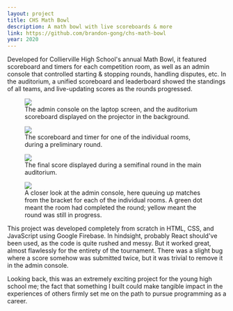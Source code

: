 ```yaml
---
layout: project
title: CHS Math Bowl
description: A math bowl with live scoreboards & more
link: https://github.com/brandon-gong/chs-math-bowl
year: 2020
---
```


Developed for Collierville High School's annual Math Bowl, it featured
scoreboard and timers for each competition room, as well as an admin console
that controlled starting & stopping rounds, handling disputes, etc. In the
auditorium, a unified scoreboard and leaderboard showed the standings of all
teams, and live-updating scores as the rounds progressed.

<figure>
	<img src="{{site.baseurl}}/assets/admin_auditorium.jpeg">
	<figcaption>The admin console on the laptop screen, and the auditorium scoreboard displayed
on the projector in the background.</figcaption>
</figure>

<figure>
	<img src="{{site.baseurl}}/assets/room2.jpeg">
	<figcaption>The scoreboard and timer for one of the individual rooms, during a preliminary
round.</figcaption>
</figure>

<figure>
	<img src="{{site.baseurl}}/assets/semi.jpeg">
	<figcaption>The final score displayed during a semifinal round in the main auditorium.</figcaption>
</figure>

<figure>
	<img src="{{site.baseurl}}/assets/setup.jpeg">
	<figcaption>A closer look at the admin console, here queuing up matches from the bracket
for each of the individual rooms. A green dot meant the room had completed the
round; yellow meant the round was still in progress.</figcaption>
</figure>

This project was developed completely from scratch in HTML, CSS, and JavaScript
using Google Firebase. In hindsight, probably React should've been used, as the
code is quite rushed and messy. But it worked great, almost flawlessly for the
entirety of the tournament. There was a slight bug where a score somehow was
submitted twice, but it was trivial to remove it in the admin console.

Looking back, this was an extremely exciting project for the young high school
me; the fact that something I built could make tangible impact in the
experiences of others firmly set me on the path to pursue programming as a
career.
